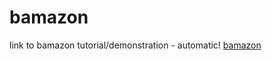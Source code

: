 # bamazon
link to bamazon tutorial/demonstration - automatic!
[bamazon](https://youtu.be/7nOvEGPtCss)



